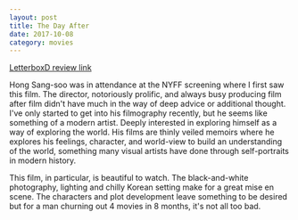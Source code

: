 ```yaml
---
layout: post
title: The Day After 
date: 2017-10-08
category: movies
---
```

 
[LetterboxD review link](https://letterboxd.com/samarthbhaskar/film/the-day-after-2017/)

Hong Sang-soo was in attendance at the NYFF screening where I first saw this film. The director, notoriously prolific, and always busy producing film after film didn't have much in the way of deep advice or additional thought. I've only started to get into his filmography recently, but he seems like something of a modern artist. Deeply interested in exploring himself as a way of exploring the world. His films are thinly veiled memoirs where he explores his feelings, character, and world-view to build an understanding of the world, something many visual artists have done through self-portraits in modern history. 

This film, in particular, is beautiful to watch. The black-and-white photography, lighting and chilly Korean setting make for a great mise en scene. The characters and plot development leave something to be desired but for a man churning out 4 movies in 8 months, it's not all too bad. 